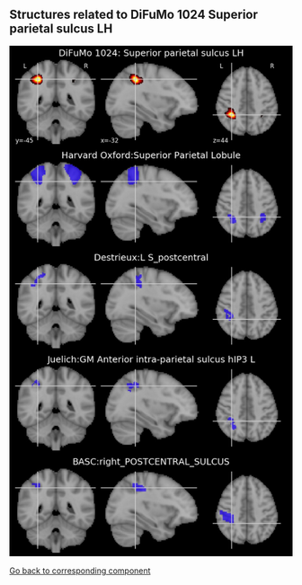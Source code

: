 


## Structures related to DiFuMo 1024 Superior parietal sulcus LH

![811](811.jpg "Structures related to DiFuMo 1024 Superior parietal sulcus LH")

[Go back to corresponding component](https://parietal-inria.github.io/DiFuMo/1024/html/811.html)